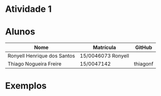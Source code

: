 # Atividade 1

# Alunos

|Nome	|Matrícula	|GitHub|
|--|--|--|
|Ronyell Henrique dos Santos	|15/0046073	Ronyell|
|Thiago Nogueira Freire	|15/0047142	|thiagonf|

# Exemplos
